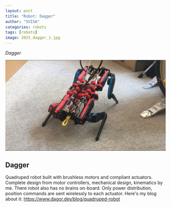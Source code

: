 ```yaml
---
layout: post
title: "Robot: Dagger"
author: "SVISA"
categories: robots
tags: [robots]
image: 2023_dagger_1.jpg
---
```

*Dagger*

![](/assets/img/2023_dagger_2.png)


## Dagger 

Quadruped robot built with brushless motors and compliant actuators. Complete design from motor controllers, mechanical design, kinematics by me. There robot also has no brains on-board. Only power distribution, position commands are sent wirelessly to each actuator. Here's my blog about it: https://www.dagor.dev/blog/quadruped-robot